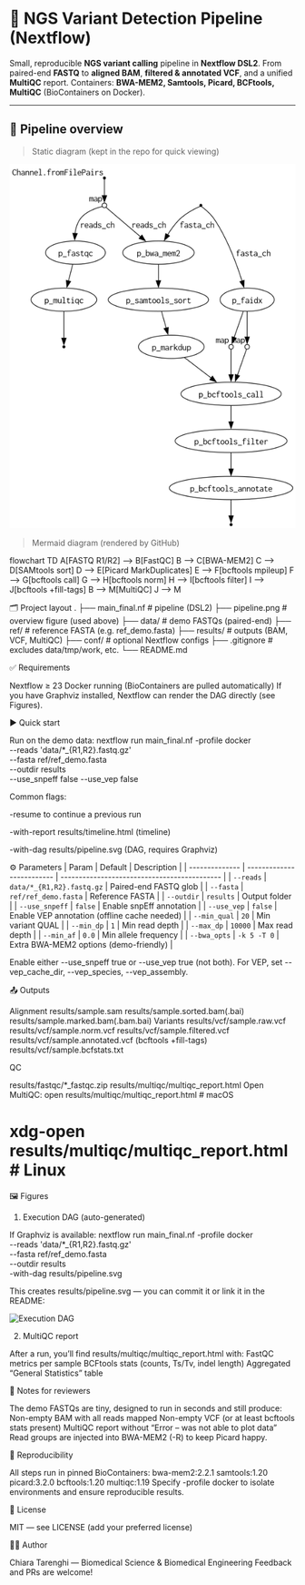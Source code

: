 # 🧬 NGS Variant Detection Pipeline (Nextflow)

Small, reproducible **NGS variant calling** pipeline in **Nextflow DSL2**.
From paired-end **FASTQ** to **aligned BAM**, **filtered & annotated VCF**, and a unified **MultiQC** report.
Containers: **BWA-MEM2, Samtools, Picard, BCFtools, MultiQC** (BioContainers on Docker).

---

## 📸 Pipeline overview

> Static diagram (kept in the repo for quick viewing)

![Pipeline overview](pipeline.png)

> Mermaid diagram (rendered by GitHub)

flowchart TD
  A[FASTQ R1/R2] --> B[FastQC]
  B --> C[BWA-MEM2]
  C --> D[SAMtools sort]
  D --> E[Picard MarkDuplicates]
  E --> F[bcftools mpileup]
  F --> G[bcftools call]
  G --> H[bcftools norm]
  H --> I[bcftools filter]
  I --> J[bcftools +fill-tags]
  B --> M[MultiQC]
  J --> M



🗂 Project layout
.
├── main_final.nf            # pipeline (DSL2)
├── pipeline.png             # overview figure (used above)
├── data/                    # demo FASTQs (paired-end)
├── ref/                     # reference FASTA (e.g. ref_demo.fasta)
├── results/                 # outputs (BAM, VCF, MultiQC)
├── conf/                    # optional Nextflow configs
├── .gitignore               # excludes data/tmp/work, etc.
└── README.md

✅ Requirements

Nextflow ≥ 23
Docker running (BioContainers are pulled automatically)
If you have Graphviz installed, Nextflow can render the DAG directly (see Figures).

▶️ Quick start

Run on the demo data:
nextflow run main_final.nf -profile docker \
  --reads 'data/*_{R1,R2}.fastq.gz' \
  --fasta ref/ref_demo.fasta \
  --outdir results \
  --use_snpeff false --use_vep false

Common flags:

-resume to continue a previous run

-with-report results/timeline.html (timeline)

-with-dag results/pipeline.svg (DAG, requires Graphviz)

⚙️ Parameters
| Param          | Default                   | Description                                  |
| -------------- | ------------------------- | -------------------------------------------- |
| `--reads`      | `data/*_{R1,R2}.fastq.gz` | Paired-end FASTQ glob                        |
| `--fasta`      | `ref/ref_demo.fasta`      | Reference FASTA                              |
| `--outdir`     | `results`                 | Output folder                                |
| `--use_snpeff` | `false`                   | Enable snpEff annotation                     |
| `--use_vep`    | `false`                   | Enable VEP annotation (offline cache needed) |
| `--min_qual`   | `20`                      | Min variant QUAL                             |
| `--min_dp`     | `1`                       | Min read depth                               |
| `--max_dp`     | `10000`                   | Max read depth                               |
| `--min_af`     | `0.0`                     | Min allele frequency                         |
| `--bwa_opts`   | `-k 5 -T 0`               | Extra BWA-MEM2 options (demo-friendly)       |

Enable either --use_snpeff true or --use_vep true (not both).
For VEP, set --vep_cache_dir, --vep_species, --vep_assembly.

📤 Outputs

Alignment
results/sample.sam
results/sample.sorted.bam(.bai)
results/sample.marked.bam(.bam.bai)
Variants
results/vcf/sample.raw.vcf
results/vcf/sample.norm.vcf
results/vcf/sample.filtered.vcf
results/vcf/sample.annotated.vcf (bcftools +fill-tags)
results/vcf/sample.bcfstats.txt

QC

results/fastqc/*_fastqc.zip
results/multiqc/multiqc_report.html
Open MultiQC:
open results/multiqc/multiqc_report.html   # macOS
# xdg-open results/multiqc/multiqc_report.html  # Linux

🖼 Figures
1) Execution DAG (auto-generated)

If Graphviz is available:
nextflow run main_final.nf -profile docker \
  --reads 'data/*_{R1,R2}.fastq.gz' \
  --fasta ref/ref_demo.fasta \
  --outdir results \
  -with-dag results/pipeline.svg

This creates results/pipeline.svg — you can commit it or link it in the README:

![Execution DAG](results/pipeline.svg)

2) MultiQC report

After a run, you’ll find results/multiqc/multiqc_report.html with:
FastQC metrics per sample
BCFtools stats (counts, Ts/Tv, indel length)
Aggregated “General Statistics” table

🔬 Notes for reviewers

The demo FASTQs are tiny, designed to run in seconds and still produce:
Non-empty BAM with all reads mapped
Non-empty VCF (or at least bcftools stats present)
MultiQC report without “Error – was not able to plot data”
Read groups are injected into BWA-MEM2 (-R) to keep Picard happy.

🧪 Reproducibility

All steps run in pinned BioContainers:
bwa-mem2:2.2.1
samtools:1.20
picard:3.2.0
bcftools:1.20
multiqc:1.19
Specify -profile docker to isolate environments and ensure reproducible results.

📝 License

MIT — see LICENSE (add your preferred license)

👩‍💻 Author

Chiara Tarenghi — Biomedical Science & Biomedical Engineering
Feedback and PRs are welcome!

